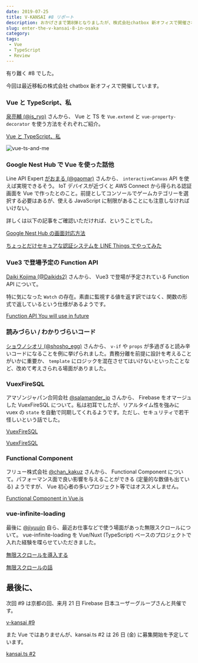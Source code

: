 ```yaml
---
date: 2019-07-25
title: V-KANSAI #8 リポート
description: おかげさまで第8弾となりましたが、株式会社chatbox 新オフィスで開催されました。
slug: enter-the-v-kansai-8-in-osaka
category: 
tags: 
 - Vue
 - TypeScript
 - Review
---
```


有り難く #8 でした。

今回は最近移転の株式会社 chatbox 新オフィスで開催しています。

### Vue と TypeScript、私

[泉亮輔 (@is_ryo)](https://twitter.com/is_ryo) さんから、 Vue と TS を `Vue.extend` と `vue-property-decorator` を使う方法をそれぞれご紹介。

<a class="link-preview" href="https://docs.google.com/presentation/d/1Djx0Gw0oK7dI_2FKWxcWn3AvdF5NsOIbpv77u70zj1g/edit#slide=id.g5ce7141149_2_25">Vue と TypeScript、私</a>

![vue-ts-and-me](//images.ctfassets.net/gzkue3szf85p/5eA8FcWBV1bAfVcQysMzZD/4a5e4611bd5e447c68c63835f308ca24/IMG_2109.jpeg)

### Google Nest Hub で Vue を使った話他

Line API Expert [がおまる (@gaomar)](https://twitter.com/gaomar) さんから、 `interactiveCanvas` API を使えば実現できるそう。 IoT デバイスが近づくと AWS Connect から得られる認証画面を Vue で作ったとのこと。前提としてコンソールでゲームカテゴリーを選択する必要はあるが、使える JavaScript に制限があることにも注意しなければいけない。

詳しくは以下の記事をご確認いただければ、ということでした。

<a class="link-preview" href="https://qiita.com/h-takauma/items/1425abe44a050dfb3269">Google Nest Hub の画面対応方法</a>

<a class="link-preview" href="https://qiita.com/h-takauma/items/acfbe4a3bec8c04a696d">ちょっとだけセキュアな認証システムを LINE Things でやってみた</a>

### Vue3 で登場予定の Function API

[Daiki Kojima (@Daikids2)](https://twitter.com/Daikids2) さんから、 Vue3 で登場が予定されている Function API について。

特に気になった `Watch` の存在。素直に監視する値を返す訳ではなく、関数の形式で返しているという仕様があるようです。

<a class="link-preview" href="https://speakerdeck.com/daikids2/function-api-you-will-use-in-future">Function API You will use in future</a>

### 読みづらい / わかりづらいコード

[ショウノシオリ (@shosho_egg)](https://twitter.com/shosho_egg) さんから、 `v-if` や `props` が多過ぎると読み辛いコードになることを例に挙げられました。責務分離を前提に設計を考えることがいかに重要か、 `template` にロジックを混在させてはいけないといったことなど、改めて考えさられる場面がありました。

### VuexFireSQL

アマゾンジャパン合同会社 [@salamander_jp](https://twitter.com/salamander_jp) さんから、 Firebase をオマージュした VuexFireSQL について。私は初耳でしたが、リアルタイム性を強みに vuex の `state` を自動で同期してくれるようです。ただし、セキュリティで若干怪しいという話でした。

<a class="link-preview" href="https://github.com/GitHub30/vuexfiresql">VuexFireSQL</a>

<a class="link-preview" href="https://docs.google.com/presentation/d/1Upxy7Bgb6gyQhOor5GFT7_bKke1Aq5A2c0Ulg0Fdz_o/mobilepresent">VuexFireSQL</a>

### Functional Component

フリュー株式会社 [@chan_kakuz](https://twitter.com/chan_kakuz) さんから、 Functional Component について。パフォーマンス面で良い影響を与えることができる (定量的な数値も出ている) ようですが、 Vue 初心者の多いプロジェクト等ではオススメしません。

<a class="link-preview" href="https://slides.com/chan_kakuz/deck-4#/">Functional Component in Vue.js</a>

### vue-infinite-loading

最後に [@jiyuujin](https://twitter.com/jiyuujinlab) 自ら、最近お仕事などで使う場面があった無限スクロールについて。 vue-infinite-loading を Vue/Nuxt (TypeScript) ベースのプロジェクトで入れた経験を喋らせていただきました。

<a class="link-preview" href="https://webneko.dev/posts/infinite-loading-in-webneko-blog">無限スクロールを導入する</a>

<a class="link-preview" href="https://slides.com/jiyuujin/20190724">無限スクロールの話</a>

## 最後に、

次回 #9 は京都の回、来月 21 日 Firebase 日本ユーザーグループさんと共催です。

<a class="link-preview" href="https://vuekansai.connpass.com/event/137411/">v-kansai #9</a>

また Vue ではありませんが、kansai.ts #2 は 26 日 (金) に募集開始を予定しています。

<a class="link-preview" href="https://kansaits.connpass.com/event/131541/">kansai.ts #2</a>
